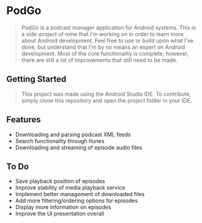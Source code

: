 # PodGo

> PodGo is a podcast manager application for Android systems. This is a side-project of mine that I'm working on in order to learn more about Android development. Feel free to use or build upon what I've done, but understand that I'm by no means an expert on Android development. Most of the core functionality is complete; however, there are still a lot of improvements that still need to be made.

## Getting Started

> This project was made using the Android Studio IDE. To contribute, simply clone this repository and open the project folder in your IDE.

## Features

* Downloading and parsing podcast XML feeds
* Search functionality through Itunes
* Downloading and streaming of episode audio files

## To Do

* Save playback position of episodes
* Improve stability of media playback service
* Implement better management of downloaded files
* Add more filtering/ordering options for episodes
* Display more information on episodes
* Improve the UI presentation overall